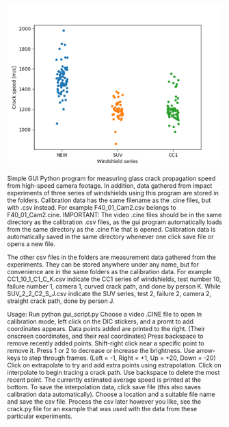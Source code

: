 ![](crack_speed.png)

Simple GUI Python program for measuring glass crack propagation speed from high-speed camera footage. In addition, data gathered from impact experiments of three series of windshields using this program are stored in the folders. Calibration data has the same filename as the .cine files, but with .csv instead. For example F40_01_Cam2.csv belongs to F40_01_Cam2.cine. IMPORTANT: The video .cine files should be in the same directory as the calibration .csv files, as the gui program automatically loads from the same directory as the .cine file that is opened. Calibration data is automatically saved in the same directory whenever one click save file or opens a new file.

The other csv files in the folders are measurement data gathered from the experiments. They can be stored anywhere under any name, but for convenience are in the same folders as the calibration data. For example CC1_10_1_C1_C_K.csv indicate the CC1 series of windshields, test number 10, failure number 1, camera 1, curved crack path, and done by person K. While SUV_2_2_C2_S_J.csv indicate the SUV series, test 2, failure 2, camera 2, straight crack path, done by person J.

Usage:
Run python gui_script.py
Choose a video .CINE file to open
In calibration mode, left click on the DIC stickers, and a promt to add coordinates appears.
Data points added are printed to the right. (Their onscreen coordinates, and their real coordinates)
Press backspace to remove recently added points.
Shift-right click near a specific point to remove it.
Press 1 or 2 to decrease or increase the brightness.
Use arrow-keys to step through frames. (Left = -1, Right = +1, Up = +20, Down = -20)
Click on extrapolate to try and add extra points using extrapolation.
Click on interpolate to begin tracing a crack path.
Use backspace to delete the most recent point.
The currently estimated average speed is printed at the bottom.
To save the interpolation data, click save file (this also saves calibration data automatically).
Choose a location and a suitable file name and save the csv file.
Process the csv later however you like, see the crack.py file for an example that was used with the data from these particular experiments.
